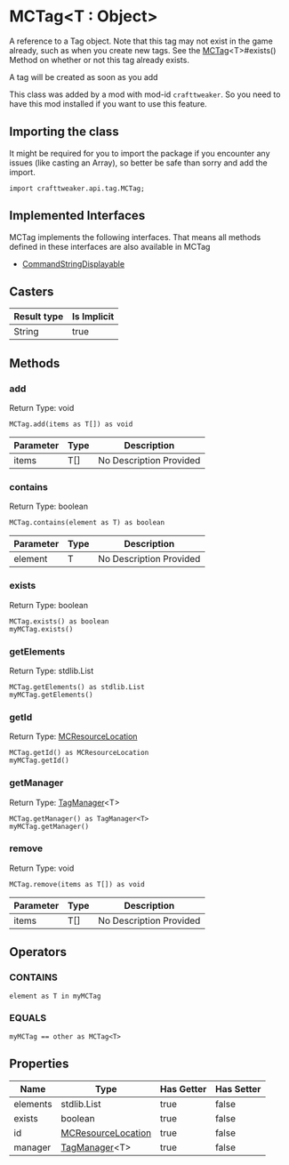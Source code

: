 # MCTag&LT;T : Object&GT;

A reference to a Tag object.
 Note that this tag may not exist in the game already, such as when you create new tags.
 See the [MCTag](/vanilla/api/tags/MCTag)&lt;T&gt;#exists() Method on whether or not this tag already exists.
 <p>
 A tag will be created as soon as you add

This class was added by a mod with mod-id `crafttweaker`. So you need to have this mod installed if you want to use this feature.

## Importing the class

It might be required for you to import the package if you encounter any issues (like casting an Array), so better be safe than sorry and add the import.
```zenscript
import crafttweaker.api.tag.MCTag;
```


## Implemented Interfaces
MCTag implements the following interfaces. That means all methods defined in these interfaces are also available in MCTag

- [CommandStringDisplayable](/vanilla/api/brackets/CommandStringDisplayable)
## Casters

| Result type | Is Implicit |
|-------------|-------------|
| String | true |

## Methods

### add

Return Type: void

```zenscript
MCTag.add(items as T[]) as void
```
| Parameter | Type | Description |
|-----------|------|-------------|
| items | T[] | No Description Provided |
### contains

Return Type: boolean

```zenscript
MCTag.contains(element as T) as boolean
```
| Parameter | Type | Description |
|-----------|------|-------------|
| element | T | No Description Provided |
### exists

Return Type: boolean

```zenscript
MCTag.exists() as boolean
myMCTag.exists()
```
### getElements

Return Type: stdlib.List

```zenscript
MCTag.getElements() as stdlib.List
myMCTag.getElements()
```
### getId

Return Type: [MCResourceLocation](/vanilla/api/util/MCResourceLocation)

```zenscript
MCTag.getId() as MCResourceLocation
myMCTag.getId()
```
### getManager

Return Type: [TagManager](/vanilla/api/tags/TagManager)&lt;T&gt;

```zenscript
MCTag.getManager() as TagManager<T>
myMCTag.getManager()
```
### remove

Return Type: void

```zenscript
MCTag.remove(items as T[]) as void
```
| Parameter | Type | Description |
|-----------|------|-------------|
| items | T[] | No Description Provided |

## Operators

### CONTAINS

```zenscript
element as T in myMCTag
```


### EQUALS

```zenscript
myMCTag == other as MCTag<T>
```



## Properties

| Name | Type | Has Getter | Has Setter |
|------|------|------------|------------|
| elements | stdlib.List | true | false |
| exists | boolean | true | false |
| id | [MCResourceLocation](/vanilla/api/util/MCResourceLocation) | true | false |
| manager | [TagManager](/vanilla/api/tags/TagManager)&lt;T&gt; | true | false |

